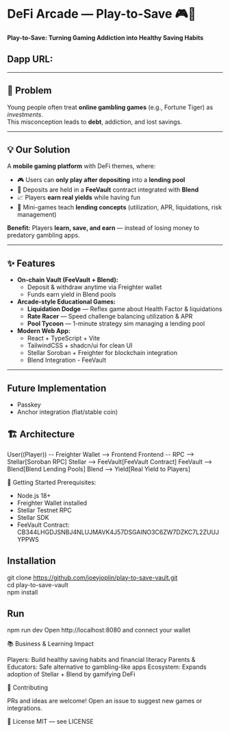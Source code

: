 # DeFi Arcade — Play-to-Save 🎮💸

**Play-to-Save: Turning Gaming Addiction into Healthy Saving Habits**

## Dapp URL: 

---

## 🚩 Problem
Young people often treat **online gambling games** (e.g., Fortune Tiger) as *investments*.  
This misconception leads to **debt**, addiction, and lost savings.

---

## 💡 Our Solution
A **mobile gaming platform** with DeFi themes, where:
- 🎮 Users can **only play after depositing** into a **lending pool**
- 🏦 Deposits are held in a **FeeVault** contract integrated with **Blend**
- 📈 Players **earn real yields** while having fun
- 🧠 Mini-games teach **lending concepts** (utilization, APR, liquidations, risk management)

**Benefit:** Players **learn, save, and earn** — instead of losing money to predatory gambling apps.

---

## ✨ Features
- **On-chain Vault (FeeVault + Blend):**
  - Deposit & withdraw anytime via Freighter wallet
  - Funds earn yield in Blend pools
- **Arcade-style Educational Games:**
  - **Liquidation Dodge** — Reflex game about Health Factor & liquidations
  - **Rate Racer** — Speed challenge balancing utilization & APR
  - **Pool Tycoon** — 1-minute strategy sim managing a lending pool
- **Modern Web App:**
  - React + TypeScript + Vite
  - TailwindCSS + shadcn/ui for clean UI
  - Stellar Soroban + Freighter for blockchain integration
  - Blend Integration - FeeVault

---
## Future Implementation
- Passkey
- Anchor integration (fiat/stable coin)

## 🏗 Architecture

  User((Player)) -- Freighter Wallet --> Frontend
  Frontend -- RPC --> Stellar[Soroban RPC]
  Stellar --> FeeVault[FeeVault Contract]
  FeeVault --> Blend[Blend Lending Pools]
  Blend --> Yield[Real Yield to Players]

🚀 Getting Started
Prerequisites:
- Node.js 18+
- Freighter Wallet installed
- Stellar Testnet RPC
- Stellar SDK
- FeeVault Contract: CB344LHGDJSNBJ4NLUJMAVK4J57DSGAINO3C6ZW7DZKC7L2ZUUJYPPWS

## Installation 
git clone https://github.com/joeyjoplin/play-to-save-vault.git <br>
cd play-to-save-vault <br>
npm install

## Run 
npm run dev
Open http://localhost:8080 and connect your wallet

📚 Business & Learning Impact

Players: Build healthy saving habits and financial literacy
Parents & Educators: Safe alternative to gambling-like apps
Ecosystem: Expands adoption of Stellar + Blend by gamifying DeFi

🤝 Contributing

PRs and ideas are welcome! Open an issue to suggest new games or integrations.

📜 License
MIT — see LICENSE







